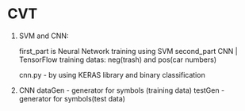 # CVT

1) SVM and CNN:
    
    first_part is Neural Network training using SVM
    second_part  CNN | TensorFlow
    training datas: neg(trash) and pos(car numbers) 

    cnn.py - by using KERAS library and binary classification
    
2) CNN
    dataGen - generator for symbols (training data)
    testGen - generator for symbols(test data)
    

    
